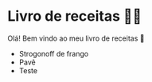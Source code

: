 # Livro de receitas :man_cook:

Olá! Bem vindo ao meu livro de receitas :chicken:

- Strogonoff de frango
- Pavê
- Teste